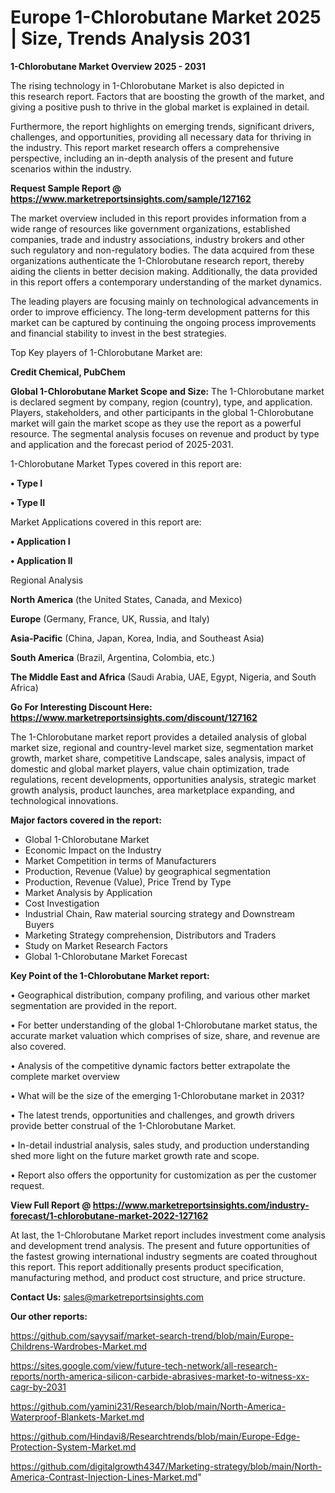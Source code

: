 # Europe 1-Chlorobutane Market 2025 | Size, Trends Analysis 2031

<Strong> 1-Chlorobutane Market Overview 2025 - 2031</strong>

The rising technology in 1-Chlorobutane Market is also depicted in this research report. Factors that are boosting the growth of the market, and giving a positive push to thrive in the global market is explained in detail.

Furthermore, the report highlights on emerging trends, significant drivers, challenges, and opportunities, providing all necessary data for thriving in the industry. This report market research offers a comprehensive perspective, including an in-depth analysis of the present and future scenarios within the industry.

<strong>Request Sample Report @ <a href=https://www.marketreportsinsights.com/sample/127162>https://www.marketreportsinsights.com/sample/127162</a></strong>

The market overview included in this report provides information from a wide range of resources like government organizations, established companies, trade and industry associations, industry brokers and other such regulatory and non-regulatory bodies. The data acquired from these organizations authenticate the 1-Chlorobutane research report, thereby aiding the clients in better decision making. Additionally, the data provided in this report offers a contemporary understanding of the market dynamics.

The leading players are focusing mainly on technological advancements in order to improve efficiency. The long-term development patterns for this market can be captured by continuing the ongoing process improvements and financial stability to invest in the best strategies.

Top Key players of 1-Chlorobutane Market are:

<strong>Credit Chemical, PubChem</strong>

<strong><b>Global 1-Chlorobutane Market Scope and Size:</b></strong>
The 1-Chlorobutane market is declared segment by company, region (country), type, and application. Players, stakeholders, and other participants in the global 1-Chlorobutane market will gain the market scope as they use the report as a powerful resource. The segmental analysis focuses on revenue and product by type and application and the forecast period of 2025-2031.

1-Chlorobutane Market Types covered in this report are:

<strong>• Type I

• Type II</strong>

Market Applications covered in this report are:

<strong>• Application I

• Application II</strong> 

Regional Analysis

<strong>North America</strong> (the United States, Canada, and Mexico)

<strong>Europe</strong> (Germany, France, UK, Russia, and Italy)

<strong>Asia-Pacific</strong> (China, Japan, Korea, India, and Southeast Asia)

<strong>South America</strong> (Brazil, Argentina, Colombia, etc.)

<strong>The Middle East and Africa</strong> (Saudi Arabia, UAE, Egypt, Nigeria, and South Africa)

<strong>Go For Interesting Discount Here: <a href=https://www.marketreportsinsights.com/discount/127162>https://www.marketreportsinsights.com/discount/127162</a></strong>

The 1-Chlorobutane market report provides a detailed analysis of global market size, regional and country-level market size, segmentation market growth, market share, competitive Landscape, sales analysis, impact of domestic and global market players, value chain optimization, trade regulations, recent developments, opportunities analysis, strategic market growth analysis, product launches, area marketplace expanding, and technological innovations.

<strong><b>Major factors covered in the report:</b></strong>
<ul>
  <li>Global 1-Chlorobutane Market </li>
  <li>Economic Impact on the Industry</li>
  <li>Market Competition in terms of Manufacturers</li>
  <li>Production, Revenue (Value) by geographical segmentation</li>
  <li>Production, Revenue (Value), Price Trend by Type</li>
  <li>Market Analysis by Application</li>
  <li>Cost Investigation</li>
  <li>Industrial Chain, Raw material sourcing strategy and Downstream Buyers</li>
  <li>Marketing Strategy comprehension, Distributors and Traders</li>
  <li>Study on Market Research Factors</li>
  <li>Global 1-Chlorobutane Market Forecast</li>
</ul>

<strong><b>Key Point of the 1-Chlorobutane Market report:</b></strong>

• Geographical distribution, company profiling, and various other market segmentation are provided in the report.

• For better understanding of the global 1-Chlorobutane market status, the accurate market valuation which comprises of size, share, and revenue are also covered.

• Analysis of the competitive dynamic factors better extrapolate the complete market overview

• What will be the size of the emerging 1-Chlorobutane market in 2031?

• The latest trends, opportunities and challenges, and growth drivers provide better construal of the 1-Chlorobutane Market.

• In-detail industrial analysis, sales study, and production understanding shed more light on the future market growth rate and scope.

• Report also offers the opportunity for customization as per the customer request.

<strong><b>View Full Report @ <a href=https://www.marketreportsinsights.com/industry-forecast/1-chlorobutane-market-2022-127162>https://www.marketreportsinsights.com/industry-forecast/1-chlorobutane-market-2022-127162</a></b></strong>


At last, the 1-Chlorobutane Market report includes investment come analysis and development trend analysis. The present and future opportunities of the fastest growing international industry segments are coated throughout this report. This report additionally presents product specification, manufacturing method, and product cost structure, and price structure.

<strong>Contact Us:</strong>
sales@marketreportsinsights.com

<strong>Our other reports:</strong>

<a href=https://github.com/sayysaif/market-search-trend/blob/main/Europe-Childrens-Wardrobes-Market.md>https://github.com/sayysaif/market-search-trend/blob/main/Europe-Childrens-Wardrobes-Market.md</a>

<a href=https://sites.google.com/view/future-tech-network/all-research-reports/north-america-silicon-carbide-abrasives-market-to-witness-xx-cagr-by-2031>https://sites.google.com/view/future-tech-network/all-research-reports/north-america-silicon-carbide-abrasives-market-to-witness-xx-cagr-by-2031</a>

<a href=https://github.com/yamini231/Research/blob/main/North-America-Waterproof-Blankets-Market.md>https://github.com/yamini231/Research/blob/main/North-America-Waterproof-Blankets-Market.md</a>

<a href=https://github.com/Hindavi8/Researchtrends/blob/main/Europe-Edge-Protection-System-Market.md>https://github.com/Hindavi8/Researchtrends/blob/main/Europe-Edge-Protection-System-Market.md</a>

<a href=https://github.com/digitalgrowth4347/Marketing-strategy/blob/main/North-America-Contrast-Injection-Lines-Market.md>https://github.com/digitalgrowth4347/Marketing-strategy/blob/main/North-America-Contrast-Injection-Lines-Market.md</a>"
